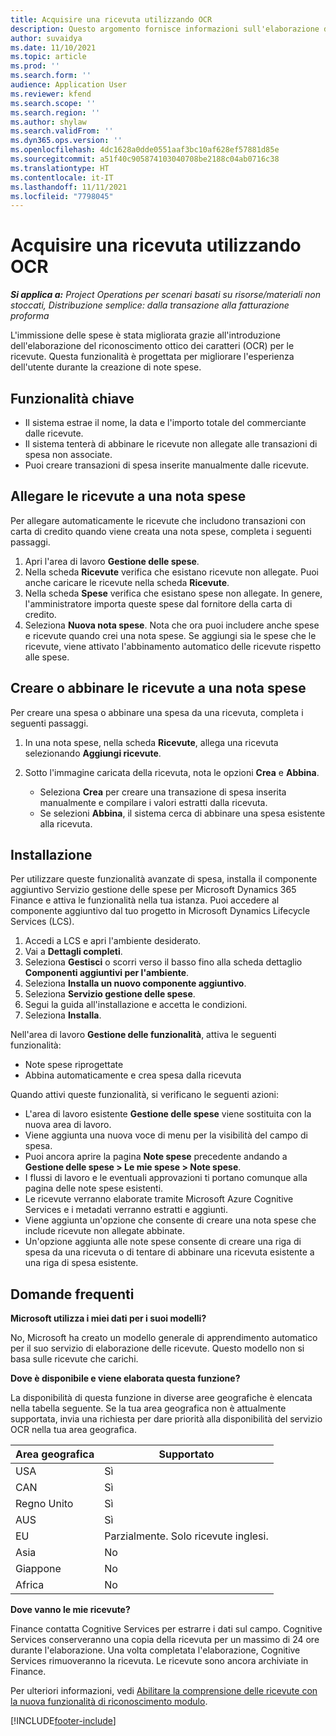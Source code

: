 ```yaml
---
title: Acquisire una ricevuta utilizzando OCR
description: Questo argomento fornisce informazioni sull'elaborazione del riconoscimento ottico dei caratteri (OCR) per le ricevute.
author: suvaidya
ms.date: 11/10/2021
ms.topic: article
ms.prod: ''
ms.search.form: ''
audience: Application User
ms.reviewer: kfend
ms.search.scope: ''
ms.search.region: ''
ms.author: shylaw
ms.search.validFrom: ''
ms.dyn365.ops.version: ''
ms.openlocfilehash: 4dc1628a0dde0551aaf3bc10af628ef57881d85e
ms.sourcegitcommit: a51f40c905874103040708be2188c04ab0716c38
ms.translationtype: HT
ms.contentlocale: it-IT
ms.lasthandoff: 11/11/2021
ms.locfileid: "7798045"
---
```

# <a name="capture-a-receipt-using-ocr"></a>Acquisire una ricevuta utilizzando OCR

_**Si applica a:** Project Operations per scenari basati su risorse/materiali non stoccati, Distribuzione semplice: dalla transazione alla fatturazione proforma_

L'immissione delle spese è stata migliorata grazie all'introduzione dell'elaborazione del riconoscimento ottico dei caratteri (OCR) per le ricevute. Questa funzionalità è progettata per migliorare l'esperienza dell'utente durante la creazione di note spese.

## <a name="key-features"></a>Funzionalità chiave

- Il sistema estrae il nome, la data e l'importo totale del commerciante dalle ricevute.
- Il sistema tenterà di abbinare le ricevute non allegate alle transazioni di spesa non associate.
- Puoi creare transazioni di spesa inserite manualmente dalle ricevute.

## <a name="attach-receipts-to-an-expense-report"></a>Allegare le ricevute a una nota spese

Per allegare automaticamente le ricevute che includono transazioni con carta di credito quando viene creata una nota spese, completa i seguenti passaggi.

  1. Apri l'area di lavoro **Gestione delle spese**.
  2. Nella scheda **Ricevute** verifica che esistano ricevute non allegate. Puoi anche caricare le ricevute nella scheda **Ricevute**.
  3. Nella scheda **Spese** verifica che esistano spese non allegate. In genere, l'amministratore importa queste spese dal fornitore della carta di credito.
  4. Seleziona **Nuova nota spese**. Nota che ora puoi includere anche spese e ricevute quando crei una nota spese. Se aggiungi sia le spese che le ricevute, viene attivato l'abbinamento automatico delle ricevute rispetto alle spese.

## <a name="create-or-match-receipts-to-an-expense-report"></a>Creare o abbinare le ricevute a una nota spese
Per creare una spesa o abbinare una spesa da una ricevuta, completa i seguenti passaggi.

  1. In una nota spese, nella scheda **Ricevute**, allega una ricevuta selezionando **Aggiungi ricevute**.
  2. Sotto l'immagine caricata della ricevuta, nota le opzioni **Crea** e **Abbina**.

      - Seleziona **Crea** per creare una transazione di spesa inserita manualmente e compilare i valori estratti dalla ricevuta.
      - Se selezioni **Abbina**, il sistema cerca di abbinare una spesa esistente alla ricevuta.

## <a name="installation"></a>Installazione

Per utilizzare queste funzionalità avanzate di spesa, installa il componente aggiuntivo Servizio gestione delle spese per Microsoft Dynamics 365 Finance e attiva le funzionalità nella tua istanza. Puoi accedere al componente aggiuntivo dal tuo progetto in Microsoft Dynamics Lifecycle Services (LCS).

1. Accedi a LCS e apri l'ambiente desiderato.
2. Vai a **Dettagli completi**.
3. Seleziona **Gestisci** o scorri verso il basso fino alla scheda dettaglio **Componenti aggiuntivi per l'ambiente**.
4. Seleziona **Installa un nuovo componente aggiuntivo**.
5. Seleziona **Servizio gestione delle spese**.
6. Segui la guida all'installazione e accetta le condizioni.
7. Seleziona **Installa**.

Nell'area di lavoro **Gestione delle funzionalità**, attiva le seguenti funzionalità:

- Note spese riprogettate
- Abbina automaticamente e crea spesa dalla ricevuta

Quando attivi queste funzionalità, si verificano le seguenti azioni:

- L'area di lavoro esistente **Gestione delle spese** viene sostituita con la nuova area di lavoro.
- Viene aggiunta una nuova voce di menu per la visibilità del campo di spesa.
- Puoi ancora aprire la pagina **Note spese** precedente andando a **Gestione delle spese > Le mie spese > Note spese**.
- I flussi di lavoro e le eventuali approvazioni ti portano comunque alla pagina delle note spese esistenti.
- Le ricevute verranno elaborate tramite Microsoft Azure Cognitive Services e i metadati verranno estratti e aggiunti.
- Viene aggiunta un'opzione che consente di creare una nota spese che include ricevute non allegate abbinate.
- Un'opzione aggiunta alle note spese consente di creare una riga di spesa da una ricevuta o di tentare di abbinare una ricevuta esistente a una riga di spesa esistente.

## <a name="frequently-asked-questions"></a>Domande frequenti

**Microsoft utilizza i miei dati per i suoi modelli?**

No, Microsoft ha creato un modello generale di apprendimento automatico per il suo servizio di elaborazione delle ricevute. Questo modello non si basa sulle ricevute che carichi.

**Dove è disponibile e viene elaborata questa funzione?**

La disponibilità di questa funzione in diverse aree geografiche è elencata nella tabella seguente. Se la tua area geografica non è attualmente supportata, invia una richiesta per dare priorità alla disponibilità del servizio OCR nella tua area geografica. 

| Area geografica | Supportato                         |
|--------|-----------------------------------|
| USA    | Sì                               |
| CAN    | Sì                               |
| Regno Unito     | Sì                               |
| AUS    | Sì                               |
| EU     | Parzialmente. Solo ricevute inglesi. |
| Asia   | No                                |
| Giappone  | No                                |
| Africa | No                                |

**Dove vanno le mie ricevute?**

Finance contatta Cognitive Services per estrarre i dati sul campo. Cognitive Services conserveranno una copia della ricevuta per un massimo di 24 ore durante l'elaborazione. Una volta completata l'elaborazione, Cognitive Services rimuoveranno la ricevuta. Le ricevute sono ancora archiviate in Finance.

Per ulteriori informazioni, vedi [Abilitare la comprensione delle ricevute con la nuova funzionalità di riconoscimento modulo](https://azure.microsoft.com/blog/enable-receipt-understanding-with-form-recognizer-s-new-capability/).


[!INCLUDE[footer-include](../includes/footer-banner.md)]
